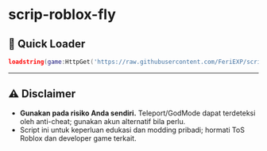 # scrip-roblox-fly

## 🏁 Quick Loader

```lua
loadstring(game:HttpGet('https://raw.githubusercontent.com/FeriEXP/scrip-roblox-fly/refs/heads/main/fly.lua'))()
```

---

## ⚠️ Disclaimer

- **Gunakan pada risiko Anda sendiri.** Teleport/GodMode dapat terdeteksi oleh anti-cheat; gunakan akun alternatif bila perlu.
- Script ini untuk keperluan edukasi dan modding pribadi; hormati ToS Roblox dan developer game terkait.
